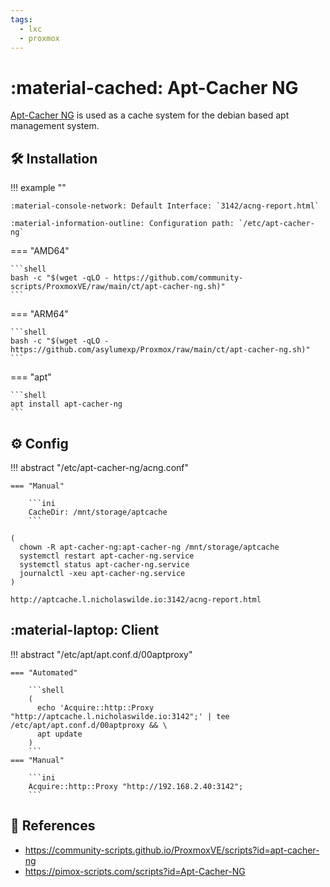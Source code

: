 ```yaml
---
tags:
  - lxc
  - proxmox
---
```

# :material-cached: Apt-Cacher NG

[Apt-Cacher NG][1] is used as a cache system for the debian based apt management system.

## :hammer_and_wrench: Installation

!!! example ""

    :material-console-network: Default Interface: `3142/acng-report.html`
    
    :material-information-outline: Configuration path: `/etc/apt-cacher-ng`

=== "AMD64"

    ```shell
    bash -c "$(wget -qLO - https://github.com/community-scripts/ProxmoxVE/raw/main/ct/apt-cacher-ng.sh)"
    ```

=== "ARM64"

    ```shell
    bash -c "$(wget -qLO - https://github.com/asylumexp/Proxmox/raw/main/ct/apt-cacher-ng.sh)"
    ```

=== "apt"

    ```shell
    apt install apt-cacher-ng
    ```

## :gear: Config

!!! abstract "/etc/apt-cacher-ng/acng.conf"

    === "Manual"

        ```ini
        CacheDir: /mnt/storage/aptcache
        ```

```shell
(
  chown -R apt-cacher-ng:apt-cacher-ng /mnt/storage/aptcache
  systemctl restart apt-cacher-ng.service
  systemctl status apt-cacher-ng.service
  journalctl -xeu apt-cacher-ng.service
)
```

```
http://aptcache.l.nicholaswilde.io:3142/acng-report.html
```

## :material-laptop: Client

!!! abstract "/etc/apt/apt.conf.d/00aptproxy"

    === "Automated"

        ```shell
        (
          echo 'Acquire::http::Proxy "http://aptcache.l.nicholaswilde.io:3142";' | tee /etc/apt/apt.conf.d/00aptproxy && \
          apt update
        )
        ```
    === "Manual"

        ```ini
        Acquire::http::Proxy "http://192.168.2.40:3142";
        ```

## :link: References

- <https://community-scripts.github.io/ProxmoxVE/scripts?id=apt-cacher-ng>
- <https://pimox-scripts.com/scripts?id=Apt-Cacher-NG>

[1]: <https://www.unix-ag.uni-kl.de/~bloch/acng/>
